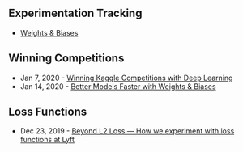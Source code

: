 ## Experimentation Tracking
- [Weights & Biases](https://www.wandb.com/)


## Winning Competitions
- Jan 7, 2020 - [Winning Kaggle Competitions with Deep Learning](https://www.youtube.com/watch?v=8YTUpMY2dos)
- Jan 14, 2020 - [Better Models Faster with Weights & Biases](https://www.wandb.com/articles/better-models-faster-with-weights-biases)


## Loss Functions
- Dec 23, 2019 - [Beyond L2 Loss — How we experiment with loss functions at Lyft](https://eng.lyft.com/beyond-l2-loss-how-we-experiment-with-loss-functions-at-lyft-51f9303f5d2d)
